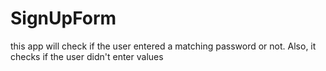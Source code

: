 # SignUpForm
this app will check if the user entered a matching password or not. Also, it checks if the user didn't enter values 
